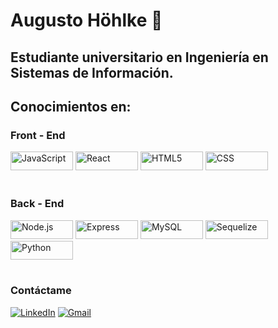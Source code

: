# Augusto Höhlke 👋
## Estudiante universitario en Ingeniería en Sistemas de Información.

## Conocimientos en:
### Front - End
<div style={{display: "flex"}}>
  <img src="https://img.shields.io/badge/-JavaScript-333333?style=flat&logo=javascript" alt="JavaScript" width="100" height="30">
  <img src="https://img.shields.io/badge/-React-333333?style=flat&logo=react" alt="React" width="100" height="30">
  <img src="https://img.shields.io/badge/-HTML5-333333?style=flat&logo=HTML5" alt="HTML5" width="100" height="30">
  <img src="https://img.shields.io/badge/-CSS-333333?style=flat&logo=CSS3&logoColor=1572B6" alt="CSS" width="100" height="30">
</div>

<br />

### Back - End
<div style={{display: "flex"}}>
  <img src="https://img.shields.io/badge/-Node.js-333333?style=flat&logo=node.js" alt="Node.js" width="100" height="30">
  <img src="https://img.shields.io/badge/-Express-333333?style=flat&logo=express" alt="Express" width="100" height="30">
  <img src="https://img.shields.io/badge/-MySQL-333333?style=flat&logo=MySQL" alt="MySQL" width="100" height="30">
  <img src="https://img.shields.io/badge/-Sequelize-333333?style=flat&logo=sequelize" alt="Sequelize" width="100" height="30">
  <img src="https://img.shields.io/badge/-Python-333333?style=flat&logo=python" alt="Python" width="100" height="30">
</div>

<br />

### Contáctame
[![LinkedIn](https://img.shields.io/badge/LinkedIn-Augusto%20Höhlke-blue?style=flat-square&logo=linkedin)](https://www.linkedin.com/in/augusto-hohlke)
[![Gmail](https://img.shields.io/badge/Gmail-augustohohlke@gmail.com-blue?style=flat-square&logo=gmail)](mailto:augustohohlke@gmail.com)
